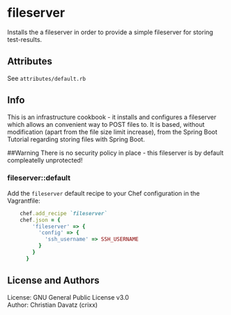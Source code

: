 # fileserver

Installs the a fileserver in order to provide a simple fileserver for storing test-results.

## Attributes
See `attributes/default.rb`

## Info
This is an infrastructure cookbook - it installs and configures a fileserver which allows an convenient way to POST files to. It is based, without modification (apart from the file size limit increase), from the Spring Boot Tutorial regarding storing files with Spring Boot. 

##Warning
There is no security policy in place - this fileserver is by default compleatelly unprotected!

### fileserver::default

Add the `fileserver` default recipe to your Chef configuration in the Vagrantfile:

```ruby
	chef.add_recipe `fileserver`
	chef.json = {
        'fileserver' => {
          'config' => {
            'ssh_username' => SSH_USERNAME
          }
        }
      }
```

## License and Authors
License: GNU General Public License v3.0  
Author: Christian Davatz (crixx)